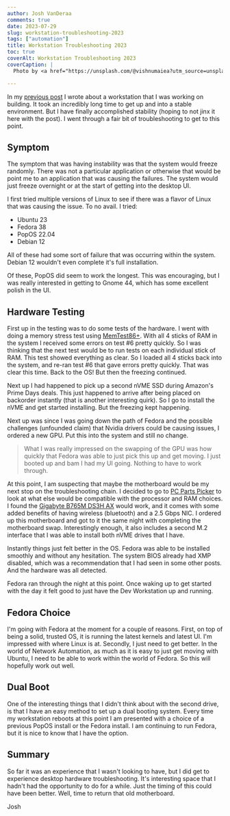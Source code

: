 ```yaml
---
author: Josh VanDeraa
comments: true
date: 2023-07-29
slug: workstation-troubleshooting-2023
tags: ["automation"]
title: Workstation Troubleshooting 2023
toc: true
coverAlt: Workstation Troubleshooting 2023
coverCaption: |
  Photo by <a href="https://unsplash.com/@vishnumaiea?utm_source=unsplash&utm_medium=referral&utm_content=creditCopyText">Vishnu Mohanan</a> on <a href="https://unsplash.com/s/photos/computer-chip?utm_source=unsplash&utm_medium=referral&utm_content=creditCopyText">Unsplash</a>

---
```


In my [previous post](https://josh-v.com/desktop-build-2023/) I wrote about a workstation that I was working on building. It took an incredibly long time to get up and into a stable environment. But I have finally accomplished stability (hoping to not jinx it here with the post). I went through a fair bit of troubleshooting to get to this point.

## Symptom

The symptom that was having instability was that the system would freeze randomly. There was not a particular application or otherwise that would be point me to an application that was causing the failures. The system would just freeze overnight or at the start of getting into the desktop UI.

I first tried multiple versions of Linux to see if there was a flavor of Linux that was causing the issue. To no avail. I tried:

- Ubuntu 23
- Fedora 38
- PopOS 22.04
- Debian 12

All of these had some sort of failure that was occurring within the system. Debian 12 wouldn't even complete it's full installation.

Of these, PopOS did seem to work the longest. This was encouraging, but I was really interested in getting to Gnome 44, which has some excellent polish in the UI.

## Hardware Testing

First up in the testing was to do some tests of the hardware. I went with doing a memory stress test using [MemTest86+](https://www.memtest.org/). With all 4 sticks of RAM in the system I received some errors on test #6 pretty quickly. So I was thinking that the next test would be to run tests on each individual stick of RAM. This test showed everything as clear. So I loaded all 4 sticks back into the system, and re-ran test #6 that gave errors pretty quickly. That was clear this time. Back to the OS! But then the freezing continued.

Next up I had happened to pick up a second nVME SSD during Amazon's Prime Days deals. This just happened to arrive after being placed on backorder instantly (that is another interesting quirk). So I go to install the nVME and get started installing. But the freezing kept happening.

Next up was since I was going down the path of Fedora and the possible challenges (unfounded claim) that Nvidia drivers could be causing issues, I ordered a new GPU. Put this into the system and still no change.

> What I was really impressed on the swapping of the GPU was how quickly that Fedora was able to just pick this up and get moving. I just booted up and bam I had my UI going. Nothing to have to work through.

At this point, I am suspecting that maybe the motherboard would be my next stop on the troubleshooting chain. I decided to go to [PC Parts Picker](https://www.pcpartspicker.com) to look at what else would be compatible with the processor and RAM choices. I found the [Gigabyte B765M DS3H AX](https://amzn.to/3OhpdEe) would work, and it comes with some added benefits of having wireless (bluetooth) and a 2.5 Gbps NIC. I ordered up this motherboard and got to it the same night with completing the motherboard swap. Interestingly enough, it also includes a second M.2 interface that I was able to install both nVME drives that I have.

Instantly things just felt better in the OS. Fedora was able to be installed smoothly and without any hesitation. The system BIOS already had XMP disabled, which was a recommendation that I had seen in some other posts. And the hardware was all detected.

Fedora ran through the night at this point. Once waking up to get started with the day it felt good to just have the Dev Workstation up and running.

## Fedora Choice

I'm going with Fedora at the moment for a couple of reasons. First, on top of being a solid, trusted OS, it is running the latest kernels and latest UI. I'm impressed with where Linux is at. Secondly, I just need to get better. In the world of Network Automation, as much as it is easy to just get moving with Ubuntu, I need to be able to work within the world of Fedora. So this will hopefully work out well.

## Dual Boot

One of the interesting things that I didn't think about with the second drive, is that I have an easy method to set up a dual booting system. Every time my workstation reboots at this point I am presented with a choice of a previous PopOS install or the Fedora install. I am continuing to run Fedora, but it is nice to know that I have the option.

## Summary

So far it was an experience that I wasn't looking to have, but I did get to experience desktop hardware troubleshooting. It's interesting space that I hadn't had the opportunity to do for a while. Just the timing of this could have been better. Well, time to return that old motherboard.

Josh